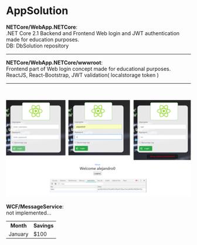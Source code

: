 # AppSolution

<b>NETCore/WebApp.NETCore</b>:</br>
.NET Core 2.1
Backend and Frontend Web login and JWT authentication made for education purposes.</br>
DB: DbSolution repository
<hr>
<b>NETCore/WebApp.NETCore/wwwroot</b>:</br>
Frontend part of Web login concept made for educational purposes.</br>
ReactJS, React-Bootstrap, JWT validation( localstorage token )
<hr>
</br>

![promisechains](https://github.com/domkris/files/blob/master/web_api_short.png?raw=true)
</br>
</br>
<b>WCF/MessageService</b>:</br>
not implemented...

<table>
  <tr>
    <th>Month</th>
    <th>Savings</th>
  </tr>
  <tr>
    <td>January</td>
    <td>$100</td>
  </tr>
</table>

